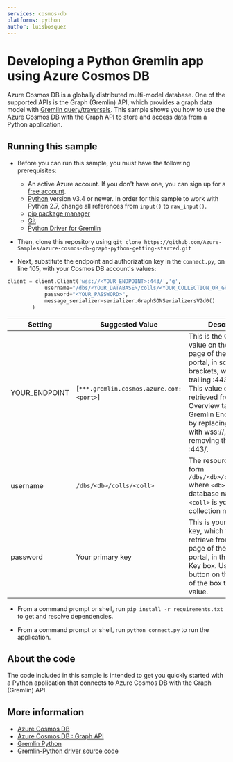 ```yaml
---
services: cosmos-db
platforms: python
author: luisbosquez
---
```


# Developing a Python Gremlin app using Azure Cosmos DB
Azure Cosmos DB is a globally distributed multi-model database. One of the supported APIs is the Graph (Gremlin) API, which provides a graph data model with [Gremlin query/traversals](https://tinkerpop.apache.org/gremlin.html). This sample shows you how to use the Azure Cosmos DB with the Graph API to store and access data from a Python application.

## Running this sample

* Before you can run this sample, you must have the following prerequisites:

  * An active Azure account. If you don't have one, you can sign up for a [free account](https://azure.microsoft.com/free/). 
  * [Python](https://www.python.org/downloads/) version v3.4 or newer. In order for this sample to work with Python 2.7, change all references from `input()` to `raw_input()`.
  * [pip package manager](https://pip.pypa.io/en/stable/installing/)
  * [Git](http://git-scm.com/)
  * [Python Driver for Gremlin](https://github.com/apache/tinkerpop/tree/master/gremlin-python)


* Then, clone this repository using `git clone https://github.com/Azure-Samples/azure-cosmos-db-graph-python-getting-started.git`

* Next, substitute the endpoint and authorization key in the `connect.py`, on line 105, with your Cosmos DB account's values:

```python
client = client.Client('wss://<YOUR_ENDPOINT>:443/','g', 
            username="/dbs/<YOUR_DATABASE>/colls/<YOUR_COLLECTION_OR_GRAPH>", 
            password="<YOUR_PASSWORD>",
            message_serializer=serializer.GraphSONSerializersV2d0()
        )
```

| Setting | Suggested Value | Description |
| ------- | --------------- | ----------- |
| YOUR_ENDPOINT   | [`***.gremlin.cosmos.azure.com:<port>`] | This is the Gremlin URI value on the Overview page of the Azure portal, in square brackets, with the trailing :443/ removed.  This value can also be retrieved from the Overview tab, using the Gremlin Endpoint value by replacing https:// with wss://, and removing the trailing :443/. |
| username | `/dbs/<db>/colls/<coll>` | The resource of the form `/dbs/<db>/colls/<coll>` where `<db>` is your database name and `<coll>` is your collection name. |
| password | Your primary key | This is your primary key, which you can retrieve from the Keys page of the Azure portal, in the Primary Key box. Use the copy button on the left side of the box to copy the value. |

* From a command prompt or shell, run `pip install -r requirements.txt` to get and resolve dependencies.

* From a command prompt or shell, run `python connect.py` to run the application.

## About the code
The code included in this sample is intended to get you quickly started with a Python application that connects to Azure Cosmos DB with the Graph (Gremlin) API.

## More information

- [Azure Cosmos DB](https://docs.microsoft.com/azure/cosmos-db/introduction)
- [Azure Cosmos DB : Graph API](https://docs.microsoft.com/en-us/azure/cosmos-db/graph-introduction)
- [Gremlin Python](http://tinkerpop.apache.org/docs/current/reference/#gremlin-python)
- [Gremlin-Python driver source code](https://github.com/apache/tinkerpop/tree/master/gremlin-python)
